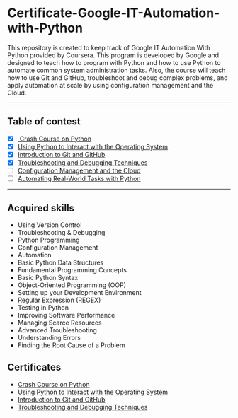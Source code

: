 # Certificate-Google-IT-Automation-with-Python

This repository is created to keep track of Google IT Automation With Python provided by Coursera. This program is developed by Google and designed to teach how to program with Python and how to use Python to automate common system administration tasks. Also, the course will teach how to use Git and GitHub, troubleshoot and debug complex problems, and apply automation at scale by using configuration management and the Cloud.

------------

## Table of contest

- [x] [ Crash Course on Python](https://www.coursera.org/learn/python-crash-course " Crash Course on Python") 
- [x] [Using Python to Interact with the Operating System](https://www.coursera.org/learn/python-operating-system?specialization=google-it-automation "Using Python to Interact with the Operating System")
- [x] [Introduction to Git and GitHub](https://www.coursera.org/learn/introduction-git-github "Introduction to Git and GitHub")
- [x] [Troubleshooting and Debugging Techniques](https://www.coursera.org/learn/troubleshooting-debugging-techniques "Troubleshooting and Debugging Techniques")
- [ ] [Configuration Management and the Cloud](https://www.coursera.org/learn/configuration-management-cloud "Configuration Management and the Cloud")
- [ ] [Automating Real-World Tasks with Python](https://www.coursera.org/learn/automating-real-world-tasks-python "Automating Real-World Tasks with Python")

----

## Acquired skills
- Using Version Control
- Troubleshooting & Debugging
- Python Programming
- Configuration Management
- Automation
- Basic Python Data Structures
- Fundamental Programming Concepts
- Basic Python Syntax
- Object-Oriented Programming (OOP)
- Setting up your Development Environment
- Regular Expression (REGEX)
- Testing in Python
- Improving Software Performance
- Managing Scarce Resources
- Advanced Troubleshooting
- Understanding Errors
- Finding the Root Cause of a Problem

## Certificates
-   [Crash Course on Python](https://www.coursera.org/account/accomplishments/certificate/K9ZASNQ4CNSW "Crash Course on Python")
- [Using Python to Interact with the Operating System](https://www.coursera.org/account/accomplishments/certificate/U8RP6YJY5KNM "Using Python to Interact with the Operating System")
- [Introduction to Git and GitHub](https://www.coursera.org/account/accomplishments/certificate/57NH8AR79E3G "Introduction to Git and GitHub")
- [Troubleshooting and Debugging Techniques](https://www.coursera.org/account/accomplishments/certificate/MMN7B46AWGGS "Troubleshooting and Debugging Techniques")

